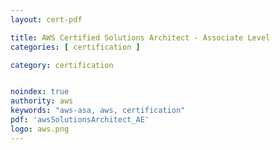```yaml
---
layout: cert-pdf

title: AWS Certified Solutions Architect - Associate Level
categories: [ certification ]

category: certification


noindex: true
authority: aws
keywords: "aws-asa, aws, certification"
pdf: 'awsSolutionsArchitect_AE'
logo: aws.png
---
```


